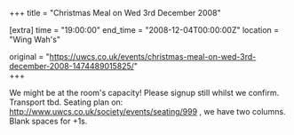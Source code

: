 +++
title = "Christmas Meal on Wed 3rd December 2008"

[extra]
time = "19:00:00"
end_time = "2008-12-04T00:00:00Z"
location = "Wing Wah's"

original = "https://uwcs.co.uk/events/christmas-meal-on-wed-3rd-december-2008-1474489015825/"    
+++

We might be at the room's capacity\! Please signup still whilst we confirm. Transport tbd. Seating plan on: http://www.uwcs.co.uk/society/events/seating/999 , we have two columns. Blank spaces for +1s.

